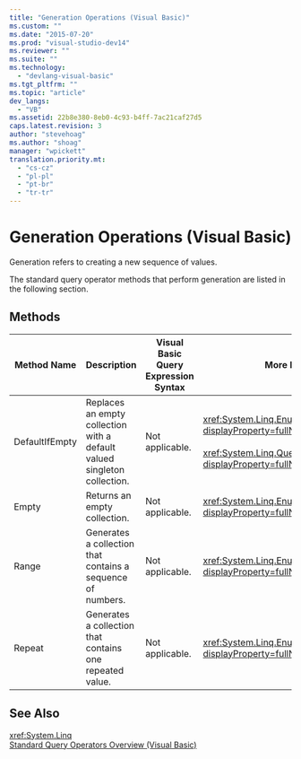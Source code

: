 ```yaml
---
title: "Generation Operations (Visual Basic)"
ms.custom: ""
ms.date: "2015-07-20"
ms.prod: "visual-studio-dev14"
ms.reviewer: ""
ms.suite: ""
ms.technology: 
  - "devlang-visual-basic"
ms.tgt_pltfrm: ""
ms.topic: "article"
dev_langs: 
  - "VB"
ms.assetid: 22b8e380-8eb0-4c93-b4ff-7ac21caf27d5
caps.latest.revision: 3
author: "stevehoag"
ms.author: "shoag"
manager: "wpickett"
translation.priority.mt: 
  - "cs-cz"
  - "pl-pl"
  - "pt-br"
  - "tr-tr"
---
```

# Generation Operations (Visual Basic)
Generation refers to creating a new sequence of values.  
  
 The standard query operator methods that perform generation are listed in the following section.  
  
## Methods  
  
|Method Name|Description|Visual Basic Query Expression Syntax|More Information|  
|-----------------|-----------------|------------------------------------------|----------------------|  
|DefaultIfEmpty|Replaces an empty collection with a default valued singleton collection.|Not applicable.|<xref:System.Linq.Enumerable.DefaultIfEmpty*?displayProperty=fullName><br /><br /> <xref:System.Linq.Queryable.DefaultIfEmpty*?displayProperty=fullName>|  
|Empty|Returns an empty collection.|Not applicable.|<xref:System.Linq.Enumerable.Empty*?displayProperty=fullName>|  
|Range|Generates a collection that contains a sequence of numbers.|Not applicable.|<xref:System.Linq.Enumerable.Range*?displayProperty=fullName>|  
|Repeat|Generates a collection that contains one repeated value.|Not applicable.|<xref:System.Linq.Enumerable.Repeat*?displayProperty=fullName>|  
  
## See Also  
 <xref:System.Linq>   
 [Standard Query Operators Overview (Visual Basic)](../../../../visual-basic\programming-guide\concepts\linq/standard-query-operators-overview.md)